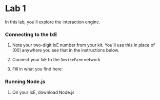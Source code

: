 # Lab 1

In this lab, you'll explore the interaction engine.

### Connecting to the IxE

1. Note your two-digit IxE number from your kit. You'll use this in place of [00] anywhere you see that in the instructions below.

2. Connect your IxE to the `DeviceFarm` network

3. Fill in what you find here:


### Running Node.js

1. On your IxE, download Node.js
